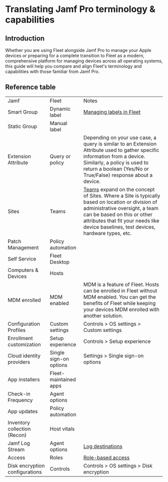 # Translating Jamf Pro terminology & capabilities


## Introduction

Whether you are using Fleet alongside Jamf Pro to manage your Apple devices or preparing for a complete transition to Fleet as a modern, comprehensive platform for managing devices across all operating systems, this guide will help you compare and align Fleet's terminology and capabilities with those familiar from Jamf Pro.


## Reference table

|                                |                        |                                                                                                                                                                                                                                                                                            |
| ------------------------------ | ---------------------- | ------------------------------------------------------------------------------------------------------------------------------------------------------------------------------------------------------------------------------------------------------------------------------------------ |
| Jamf                           | Fleet                  | Notes                                                                                                                                                                                                                                                                                      |
| Smart Group                    | Dynamic label          | [Managing labels in Fleet](https://fleetdm.com/guides/managing-labels-in-fleet)                                                                                                                                                                                                             |
| Static Group                   | Manual label           |                                                                                                                                                                                                              |
| Extension Attribute            | Query or policy        | Depending on your use case, a query is similar to an Extension Attribute used to gather specific information from a device. Similarly, a policy is used to return a boolean (Yes/No or True/False) response about a device.                                                                |
| Sites                          | Teams                  | [Teams](https://fleetdm.com/guides/teams) expand on the concept of Sites. Where a Site is typically based on location or division of administrative oversight, a team can be based on this or other attributes that fit your needs like device baselines, test devices, hardware types, etc.  |
| Patch Management               | Policy automation      |                                                                                                                                                                                                                                                                                            |
| Self Service                   | Fleet Desktop          |                                                                                                                                                                                                                                                                                            |
| Computers & Devices            | Hosts                  |                                                                                                                                                                                                                                                                                            |
| MDM enrolled                   | MDM enabled            | MDM is a feature of Fleet. Hosts can be enrolled in Fleet without MDM enabled. You can get the benefits of Fleet while keeping your devices MDM enrolled with another solution.                                                                                                           |
| Configuration Profiles         | Custom settings        | Controls > OS settings > Custom settings                                                                                                                                                                                                                                                   |
| Enrollment customization       | Setup experience       | Controls > Setup experience                                                                                                                                                                                                                                                                |
| Cloud identity providers       | Single sign-on options | Settings > Single sign-on options                                                                                                                                                                                                                                                          |
| App installers                 | Fleet-maintained apps  |                                                                                                                                                                                                                                                                                            |
| Check-in Frequency             | Agent options          |                                                                                                                                                                                                                                                                                            |
| App updates                    | Policy automation      |                                                                                                                                                                                                                                                                                            |
| Inventory collection (Recon)   | Host vitals            |                                                                                                                                                                                                                                                                                            |
| Jamf Log Stream                | Agent options          | [Log destinations](https://fleetdm.com/guides/log-destinations)                                                                                                                                                                                                                            |
| Access                         | Roles                  | [Role-based access](https://fleetdm.com/guides/role-based-access)                                                                                                                                                                                                                          |
| Disk encryption configurations | Controls               | Controls > OS settings > Disk encryption                                                                                                                                                                                                                                                   |

<meta name="articleTitle" value="Translating Jamf Pro terminology & capabilities">
<meta name="authorFullName" value="Allen Houchins">
<meta name="authorGitHubUsername" value="allenhouchins">
<meta name="category" value="guides">
<meta name="publishedOn" value="2025-01-13">
<meta name="description" value="Translate Jamf Pro terminology and capabilities to Fleet">
